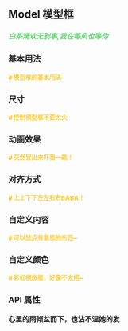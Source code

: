 ## Model 模型框
<h5 style="color: #66d476">白茶清欢无别事,我在等风也等你</h5>

<script setup>
    import BasicDemo from '../demo/basic_demo.vue'
    import CustomColorDemo from '../demo/custom_color_demo.vue'
    import AlignDemo from '../demo/align_demo.vue'
    import TransitionDemo from '../demo/transition_demo.vue'
    import SizeDemo from '../demo/size_demo.vue'
    import SlotDemo from '../demo/slot_demo.vue'
    import preview from '../../../src/components/preview.vue'
</script>

### 基本用法
<p style="color: #ffcf3f; font-size: 12px; font-weight: 900;"># 模型框的基本用法</p>
<BasicDemo />
<preview comp="model" demo="basic_demo"/>

### 尺寸
<p style="color: #ffcf3f; font-size: 12px; font-weight: 900;"># 控制模型框不要太大</p>
<SizeDemo />
<preview comp="model" demo="size_demo"/>

### 动画效果
<p style="color: #ffcf3f; font-size: 12px; font-weight: 900;"># 突然冒出来吓我一跳！</p>
<TransitionDemo />
<preview comp="model" demo="transition_demo"/>

### 对齐方式
<p style="color: #ffcf3f; font-size: 12px; font-weight: 900;"># 上上下下左左右右BABA！</p>
<AlignDemo />
<preview comp="model" demo="align_demo"/>

### 自定义内容
<p style="color: #ffcf3f; font-size: 12px; font-weight: 900;"># 可以放点有意思的东西~</p>
<SlotDemo />
<preview comp="model" demo="slot_demo"/>

### 自定义颜色
<p style="color: #ffcf3f; font-size: 12px; font-weight: 900;"># 彩虹模态框，好像不太搭~</p>
<CustomColorDemo />
<preview comp="model" demo="custom_color_demo"/>


<!-- API表格 -->
### API 属性
<p style="color: var(--color-success); font-size: 14px; font-weight: 900;">心里的雨倾盆而下，也沾不湿她的发</p>
<script setup>
    import ApiTable from '../../../src/components/api_table.vue'
    const data = {
        columns: [
            {
                title: '名称'
            },
            {
                title: '类型'
            },
            {
                title: '默认值'
            },
            {
                title: '说明'
            }
        ],
        item: [
            {
                name: 'model-value',
                type: 'Boolean',
                default: 'false | true',
                explain: '是否显示'
            },
            {
                name: 'transition-name',
                type: 'String',
                default: 'modal | fade-modal | slide-modal | slide-left-modal | slide-right-modal | zoom-modal',
                explain: '动画名称'
            },
            {
                name: 'width',
                type: 'String | Number',
                default: '400px',
                explain: '宽度'
            },
{
                name: 'height',
                type: 'String | Number',
                default: '400px',
                explain: '高度'
            },
            {
                name: 'footer-align',
                type: 'Boolean',
                default: 'left | center | right',
                explain: '底部对齐方式'
            },
            {
                name: 'header-color',
                type: 'String',
                default: '#42b983',
                explain: '标题颜色'
            },
            {
                name: 'body-color',
                type: 'String',
                default: '#333',
                explain: '内容颜色'
            }
        ]
  }
</script>
<ApiTable :data="data" />
